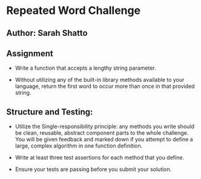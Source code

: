 # Repeated Word Challenge

## Author: Sarah Shatto

## Assignment

- Write a function that accepts a lengthy string parameter.

- Without utilizing any of the built-in library methods available to your language, return the first word to occur more than once in that provided string.

## Structure and Testing:

- Utilize the Single-responsibility principle: any methods you write should be clean, reusable, abstract component parts to the whole challenge. You will be given feedback and marked down if you attempt to define a large, complex algorithm in one function definition.

- Write at least three test assertions for each method that you define.

- Ensure your tests are passing before you submit your solution.